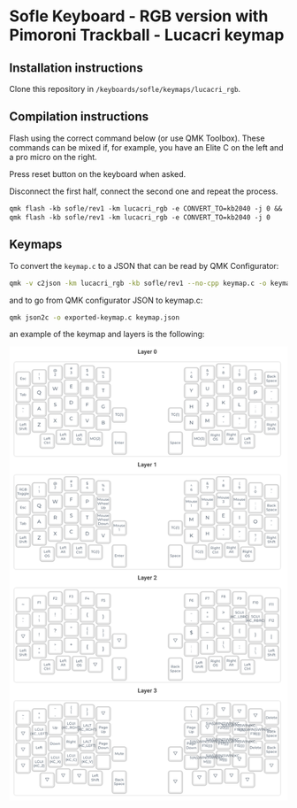 # Sofle Keyboard - RGB version with Pimoroni Trackball - Lucacri keymap

## Installation instructions

Clone this repository in `/keyboards/sofle/keymaps/lucacri_rgb`.

## Compilation instructions

Flash using the correct command below (or use QMK Toolbox). These commands can be mixed if, for example, you have an Elite C on the left and a pro micro on the right.

Press reset button on the keyboard when asked.

Disconnect the first half, connect the second one and repeat the process.

```
qmk flash -kb sofle/rev1 -km lucacri_rgb -e CONVERT_TO=kb2040 -j 0 && qmk flash -kb sofle/rev1 -km lucacri_rgb -e CONVERT_TO=kb2040 -j 0
```

## Keymaps

To convert the `keymap.c` to a JSON that can be read by QMK Configurator:

```bash
qmk -v c2json -km lucacri_rgb -kb sofle/rev1 --no-cpp keymap.c -o keymap.json
```

and to go from QMK configurator JSON to keymap.c:

```bash
qmk json2c -o exported-keymap.c keymap.json
```

an example of the keymap and layers is the following:

![Layers](layers.png)